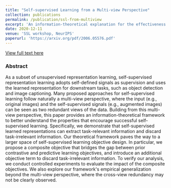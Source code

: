```yaml
---
title: "Self-supervised Learning from a Multi-view Perspective"
collection: publications
permalink: /publication/ssl-from-multiview
excerpt: 'An information-theoretical explanation for the effectiveness of the unsupervised or self-supervised learned representations. The explanation inspires new loss function designs.'
date: 2020-12-11
venue: 'SSL workshop, NeurIPS'
paperurl: 'https://arxiv.org/pdf/2006.05576.pdf'
---
```

[View full text here](https://arxiv.org/pdf/2006.05576.pdf)
### Abstract
As a subset of unsupervised representation learning, self-supervised representation learning adopts self-defined signals as supervision and uses the learned representation for downstream tasks, such as object detection and image captioning. Many proposed approaches for self-supervised learning follow naturally a multi-view perspective, where the input (e.g., original images) and the self-supervised signals (e.g., augmented images) can be seen as two redundant views of the data. Building from this multi-view perspective, this paper provides an information-theoretical framework to better understand the properties that encourage successful self-supervised learning. Specifically, we demonstrate that self-supervised learned representations can extract task-relevant information and discard task-irrelevant information. Our theoretical framework paves the way to a larger space of self-supervised learning objective design. In particular, we propose a composite objective that bridges the gap between prior contrastive and predictive learning objectives, and introduce an additional objective term to discard task-irrelevant information. To verify our analysis, we conduct controlled experiments to evaluate the impact of the composite objectives. We also explore our framework's empirical generalization beyond the multi-view perspective, where the cross-view redundancy may not be clearly observed.